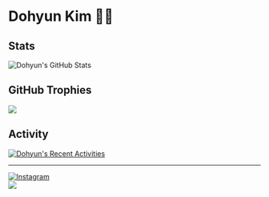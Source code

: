# Dohyun Kim 👨‍💻

## Stats
![Dohyun's GitHub Stats](https://github-readme-stats.vercel.app/api?username=dohyun854&show_icons=true&theme=github_dark)

## GitHub Trophies
![](https://github-profile-trophy.vercel.app/?username=dohyun854&theme=discord&no-frame=false&no-bg=false&margin-w=4)

## Activity
[![Dohyun's Recent Activities](https://github-readme-activity-graph.vercel.app/graph?username=dohyun854&theme=github-dark)](https://github.com/dohyun854)


---
[![Instagram](https://img.shields.io/badge/Instagram-%23E4405F.svg?logo=Instagram&logoColor=white)](https://instagram.com/dohyun.854)<br/>
[![](https://visitcount.itsvg.in/api?id=dohyun854&icon=4&color=8)](https://visitcount.itsvg.in)
